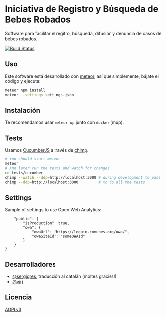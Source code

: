 # Iniciativa de Registro y Búsqueda de Bebes Robados

Software para facilitar el regitro, búsqueda, difusión y denuncia de casos de bebes robados.

[![Build Status](http://ci.comunes.org/buildStatus/icon?job=bebes)](http://ci.comunes.org/job/bebes/)

## Uso

Este software está desarrollado con [meteor](https://www.meteor.com/), así que simplemente, bájate el código y ejecuta:

```bash
meteor npm install
meteor --settings settings.json
```

## Instalación

Te recomendamos usar `meteor up` junto con `docker` (mup).

## Tests

Usamos [CucumberJS](https://github.com/cucumber/cucumber-js) a través de [chimp](https://chimp.readme.io).

```bash
# You should start meteor
meteor
# And later run the tests and watch for changes
cd tests/cucumber
chimp --watch --ddp=http://localhost:3000 # during development to pass only @watch tagged tests
chimp --ddp=http://localhost:3000         # to do all the tests
```

## Settings

Sample of settings to use Open Web Analytics:

```
    "public": {
        "isProduction": true,
        "owa": {
            "owaUrl": "https://leguin.comunes.org/owa/",
            "owaSiteId": "someOWAId"
        }
    }
}
```

## Desarrolladores

- [@sergigres](https://twitter.com/sergigres), traducción al catalán (moltes gracies!)
- [@vjrj](https://github.com/vjrj)


## Licencia

[AGPLv3](https://www.gnu.org/licenses/agpl-3.0.html)
